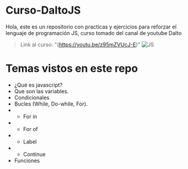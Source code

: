 # Curso-DaltoJS
Hola, este es un repositorio con practicas y ejercicios para reforzar el lenguaje de programación JS, curso tomado del canal de youtube Dalto

> Link al curso: "(https://youtu.be/z95mZVUcJ-E)"
> ![JS]([https://soyhorizonte.com/wp-content/uploads/2020/10/Javascript-by-SoyHorizonte.jpg])

# Temas vistos en este repo
-  ¿Qué es javascript?
-  Que son las variables.
-  Condicionales 
-  Bucles (While, Do-while, For).
- - For in
- - For of
- - Label
- - Continue
-  Funciones
